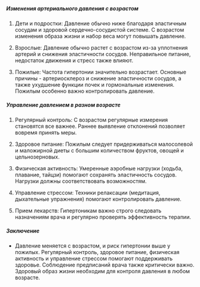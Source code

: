 ##### Изменения артериального давления с возрастом

1. Дети и подростки: Давление обычно ниже благодаря эластичным сосудам и здоровой сердечно-сосудистой системе. С возрастом изменения образа жизни и набор веса могут повышать давление.

2. Взрослые: Давление обычно растет с возрастом из-за уплотнения артерий и снижения эластичности сосудов. Неправильное питание, недостаток движения и стресс также влияют.

3. Пожилые: Частота гипертонии значительно возрастает. Основные причины - артериосклероз и снижение эластичности сосудов, а также ухудшение функции почек и гормональные изменения. Пожилым особенно важно контролировать давление.

##### Управление давлением в разном возрасте

1. Регулярный контроль: С возрастом регулярные измерения становятся все важнее. Раннее выявление отклонений позволяет вовремя принять меры.

2. Здоровое питание: Пожилым следует придерживаться малосолевой и маложирной диеты с большим количеством фруктов, овощей и цельнозерновых.

3. Физическая активность: Умеренные аэробные нагрузки (ходьба, плавание, тайцзи) помогают сохранять эластичность сосудов. Нагрузки должны соответствовать возможностям.

4. Управление стрессом: Техники релаксации (медитация, дыхательные упражнения) помогают контролировать давление.

5. Прием лекарств: Гипертоникам важно строго следовать назначениям врача и регулярно проверять эффективность терапии.

##### Заключение
* Давление меняется с возрастом, и риск гипертонии выше у пожилых. Регулярный контроль, здоровое питание, физическая активность и управление стрессом помогают поддерживать здоровье. Соблюдение предписаний врача также критически важно. Здоровый образ жизни необходим для контроля давления в любом возрасте.